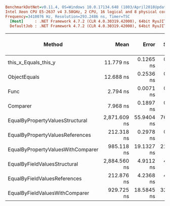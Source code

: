 ``` ini

BenchmarkDotNet=v0.11.4, OS=Windows 10.0.17134.648 (1803/April2018Update/Redstone4)
Intel Xeon CPU E5-2637 v4 3.50GHz, 2 CPU, 16 logical and 8 physical cores
Frequency=3410076 Hz, Resolution=293.2486 ns, Timer=TSC
  [Host]     : .NET Framework 4.7.2 (CLR 4.0.30319.42000), 64bit RyuJIT-v4.7.3362.0
  DefaultJob : .NET Framework 4.7.2 (CLR 4.0.30319.42000), 64bit RyuJIT-v4.7.3362.0


```
|                            Method |         Mean |      Error |     StdDev |       Median |  Ratio | RatioSD | Gen 0/1k Op | Gen 1/1k Op | Gen 2/1k Op | Allocated Memory/Op |
|---------------------------------- |-------------:|-----------:|-----------:|-------------:|-------:|--------:|------------:|------------:|------------:|--------------------:|
|              this_x_Equals_this_y |    11.779 ns |  0.1265 ns |  0.1122 ns |    11.782 ns |   1.00 |    0.00 |           - |           - |           - |                   - |
|                      ObjectEquals |    12.688 ns |  0.2536 ns |  0.2118 ns |    12.692 ns |   1.08 |    0.02 |           - |           - |           - |                   - |
|                              Func |     2.794 ns |  0.0071 ns |  0.0063 ns |     2.793 ns |   0.24 |    0.00 |           - |           - |           - |                   - |
|                          Comparer |     7.968 ns |  0.1897 ns |  0.2184 ns |     8.014 ns |   0.68 |    0.02 |           - |           - |           - |                   - |
|   EqualByPropertyValuesStructural | 2,871.609 ns | 55.9404 ns | 76.5719 ns | 2,840.899 ns | 246.78 |    6.36 |      0.2060 |      0.0229 |      0.0076 |              1352 B |
|   EqualByPropertyValuesReferences |   212.318 ns |  0.2978 ns |  0.2325 ns |   212.263 ns |  18.04 |    0.16 |      0.0367 |           - |           - |               232 B |
| EqualByPropertyValuesWithComparer |   985.118 ns | 19.1327 ns | 21.2660 ns |   986.793 ns |  83.59 |    1.94 |      0.1202 |      0.0191 |      0.0019 |               765 B |
|      EqualByFieldValuesStructural | 2,884.560 ns |  4.9112 ns |  4.1010 ns | 2,885.096 ns | 244.77 |    2.40 |      0.2060 |      0.0229 |      0.0076 |              1352 B |
|      EqualByFieldValuesReferences |   212.876 ns |  4.2368 ns |  4.3508 ns |   212.740 ns |  18.01 |    0.41 |      0.0367 |           - |           - |               232 B |
|    EqualByFieldValuesWithComparer |   929.725 ns | 18.5845 ns | 32.5493 ns |   907.736 ns |  81.02 |    2.67 |      0.1202 |      0.0191 |      0.0019 |               765 B |

